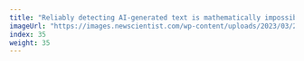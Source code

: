 ```yaml
---
title: "Reliably detecting AI-generated text is mathematically impossible"
imageUrl: "https://images.newscientist.com/wp-content/uploads/2023/03/29175922/SEI_150112351.jpg?width=600"
index: 35
weight: 35
---
```


